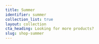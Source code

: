 ```yaml
---
title: Summer
identifier: summer
collection_list: true
layout: collection
cta_heading: Looking for more products?
slug: shop-summer
---
```

